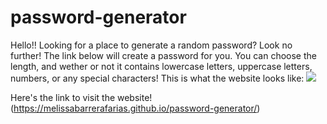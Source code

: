 # password-generator

Hello!! Looking for a place to generate a random password? Look no further! The link below will create a password for you.
You can choose the length, and wether or not it contains lowercase letters, uppercase letters, numbers, or any special characters!
This is what the website looks like:
<img src="./projectimg/password.png"/>

Here's the link to visit the website! 
(https://melissabarrerafarias.github.io/password-generator/)